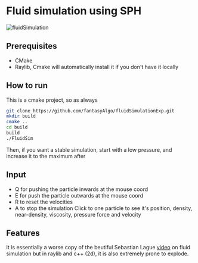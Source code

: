 # Fluid simulation using SPH
![fluidSimulation](https://github.com/user-attachments/assets/7f56a920-585c-4ce9-8889-2b1f4a9f4c3b)
## Prerequisites
- CMake
- Raylib, Cmake will automatically install it if you don't have it locally
## How to run
This is a cmake project, so as always
```bash
git clone https://github.com/fantasyAlgo/fluidSimulationExp.git
mkdir build
cmake ..
cd build
build
./FluidSim
```
Then, if you want a stable simulation, start with a low pressure, and increase it to the maximum after
## Input
- Q for pushing the particle inwards at the mouse coord 
- E for push the particle outwards at the mouse coord
- R to reset the velocities
- A to stop the simulation
Click to one particle to see it's position, density, near-density, viscosity, pressure force and velocity
## Features
It is essentially a worse copy of the beutiful Sebastian Lague [video](https://www.youtube.com/watch?v=rSKMYc1CQHE&t=2288s) on fluid simulation but in raylib and c++ (2d), it is also extremely prone to explode.
